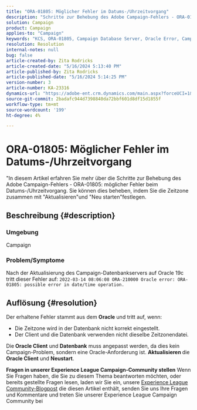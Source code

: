```yaml
---
title: "ORA-01805: Möglicher Fehler im Datums-/Uhrzeitvorgang"
description: "Schritte zur Behebung des Adobe Campaign-Fehlers - ORA-01805."
solution: Campaign
product: Campaign
applies-to: "Campaign"
keywords: "KCS, ORA-01805, Campaign Database Server, Oracle Error, Campaign"
resolution: Resolution
internal-notes: null
bug: false
article-created-by: Zita Rodricks
article-created-date: "5/16/2024 5:13:40 PM"
article-published-by: Zita Rodricks
article-published-date: "5/16/2024 5:14:25 PM"
version-number: 3
article-number: KA-23316
dynamics-url: "https://adobe-ent.crm.dynamics.com/main.aspx?forceUCI=1&pagetype=entityrecord&etn=knowledgearticle&id=5111d3a0-a713-ef11-9f89-6045bd0298d4"
source-git-commit: 2badafc944d7398840da72bbf601d8df15d1855f
workflow-type: tm+mt
source-wordcount: '199'
ht-degree: 4%

---
```


# ORA-01805: Möglicher Fehler im Datums-/Uhrzeitvorgang


&quot;In diesem Artikel erfahren Sie mehr über die Schritte zur Behebung des Adobe Campaign-Fehlers - ORA-01805: möglicher Fehler beim Datums-/Uhrzeitvorgang. Sie können dies beheben, indem Sie die Zeitzone zusammen mit &quot;Aktualisieren&quot;und &quot;Neu starten&quot;festlegen.

## Beschreibung {#description}


### <b>Umgebung</b>

Campaign



### <b>Problem/Symptome</b>

Nach der Aktualisierung des Campaign-Datenbankservers auf Oracle 19c tritt dieser Fehler auf: `2022-03-14 08:06:08 ORA-210000 Oracle error: ORA-01805: possible error in date/time operation.`


## Auflösung {#resolution}


Der erhaltene Fehler stammt aus dem <b>Oracle</b> und tritt auf, wenn:

- Die Zeitzone wird in der Datenbank nicht korrekt eingestellt.
- Der Client und die Datenbank verwenden nicht dieselbe Zeitzonendatei.


Die<b> Oracle Client</b> und <b>Datenbank</b> muss angepasst werden, da dies kein Campaign-Problem, sondern eine Oracle-Anforderung ist. <b>Aktualisieren </b>die<b> Oracle Client</b> und <b>Neustart</b>.


<b>Fragen in unserer Experience League Campaign-Community stellen</b>
Wenn Sie Fragen haben, die Sie zu diesem Thema beantworten möchten, oder bereits gestellte Fragen lesen, laden wir Sie ein, unsere [Experience League Community-Blogpost](https://experienceleaguecommunities.adobe.com/t5/adobe-campaign-classic-blogs/introducing-top-kcs-articles-curated-for-your-troubleshooting/bc-p/672426#M132 "Folgen Sie dem Link") die diesen Artikel enthält, senden Sie uns Ihre Fragen und Kommentare und treten Sie unserer Experience League Campaign Community bei

